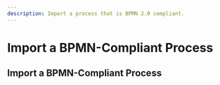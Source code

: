 ```yaml
---
description: Import a process that is BPMN 2.0 compliant.
---
```


# Import a BPMN-Compliant Process

## Import a BPMN-Compliant Process



